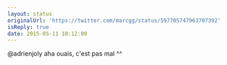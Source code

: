 ```yaml
---
layout: status
originalUrl: 'https://twitter.com/marcgg/status/597705747963707392'
isReply: true
date: 2015-05-11 10:12:09
---
```


@adrienjoly aha ouais, c'est pas mal ^^
